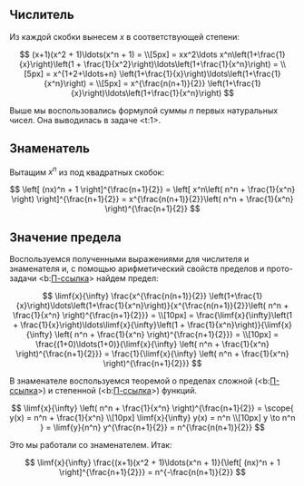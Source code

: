 ## Числитель

Из каждой скобки вынесем $x$ в соответствующей степени:

$$ (x+1)(x^2 + 1)\ldots(x^n + 1) = \\[5px] = xx^2\ldots x^n\left(1+\frac{1}{x}\right)\left(1 + \frac{1}{x^2}\right)\ldots\left(1+\frac{1}{x^n}\right) = \\[5px] = x^{1+2+\ldots+n} \left(1+\frac{1}{x}\right)\ldots\left(1+\frac{1}{x^n}\right) = \\[5px] = x^{\frac{n(n+1)}{2}} \left(1+\frac{1}{x}\right)\ldots\left(1+\frac{1}{x^n}\right) $$

Выше мы воспользовались формулой суммы $n$ первых натуральных чисел. Она выводилась в задаче <t:1>.

## Знаменатель

Вытащим $x^n$ из под квадратных скобок:

$$ \left[ (nx)^n + 1 \right]^{\frac{n+1}{2}} = \left[ x^n\left( n^n + \frac{1}{x^n} \right) \right]^{\frac{n+1}{2}} = x^{\frac{n(n+1)}{2}}\left( n^n + \frac{1}{x^n} \right)^{\frac{n+1}{2}} $$

## Значение предела

Воспользуемся полученными выражениями для числителя и знаменателя и, с помощью арифметический свойств пределов и прото-задачи <b:[П-ссылка](advanced/proto/f-lim/elementary)> найдем предел:

$$ \limf{x}{\infty} \frac{x^{\frac{n(n+1)}{2}} \left(1+\frac{1}{x}\right)\ldots\left(1+\frac{1}{x^n}\right)}{x^{\frac{n(n+1)}{2}}\left( n^n + \frac{1}{x^n} \right)^{\frac{n+1}{2}}} = \\[10px] = \frac{\limf{x}{\infty}\left(1 + \frac{1}{x}\right)\ldots\limf{x}{\infty}\left(1 + \frac{1}{x^n}\right)}{\limf{x}{\infty} \left( n^n + \frac{1}{x^n} \right)^{\frac{n+1}{2}}} = \\[10px] = \frac{(1+0)\ldots(1+0)}{\limf{x}{\infty} \left( n^n + \frac{1}{x^n} \right)^{\frac{n+1}{2}}} = \frac{1}{\limf{x}{\infty} \left( n^n + \frac{1}{x^n} \right)^{\frac{n+1}{2}}} $$

В знаменателе воспользуемся теоремой о пределах сложной (<b:[П-ссылка](advanced/proto/f-lim/composition)>) и степенной (<b:[П-ссылка](advanced/proto/f-lim/f-power)>) функций.

$$ \limf{x}{\infty} \left( n^n + \frac{1}{x^n} \right)^{\frac{n+1}{2}} = \scope{ y(x) = n^n + \frac{1}{x^n} \\[10px] \limf{x}{\infty} y(x) = n^n \\[10px] y \to n^n } = \limf{y}{n^n} y^{\frac{n+1}{2}} = n^{\frac{n(n+1)}{2}} $$

Это мы работали со знаменателем. Итак:

$$ \limf{x}{\infty} \frac{(x+1)(x^2 + 1)\ldots(x^n + 1)}{\left[ (nx)^n + 1 \right]^{\frac{n+1}{2}}} = n^{-\frac{n(n+1)}{2}} $$